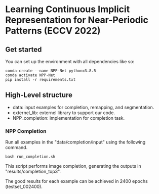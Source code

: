 # Learning Continuous Implicit Representation for Near-Periodic Patterns (ECCV 2022)


## Get started
You can set up the environment with all dependencies like so:
```
conda create --name NPP-Net python=3.8.5
conda activate NPP-Net
pip install -r requirements.txt
```

## High-Level structure
* data: input examples for completion, remapping, and segmentation.
* externel_lib: externel library to support our code.
* NPP_completion: implementation for completion task. 


### NPP Completion

Run all examples in the "data/completion/input" using the following command.

```
bash run_completion.sh
```

This script performs image completion, generating the outputs in "results/completion_top3". 

The good results for each example can be achieved in 2400 epochs (testset_002400).


